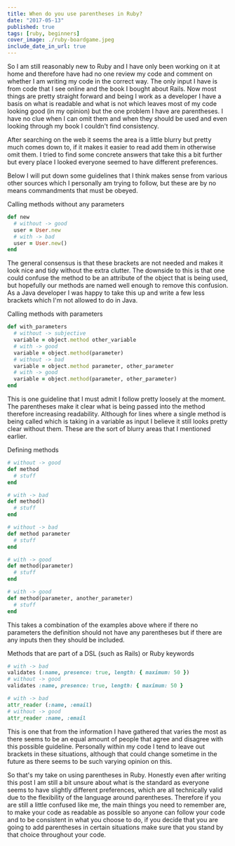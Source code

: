```yaml
---
title: When do you use parentheses in Ruby?
date: "2017-05-13"
published: true
tags: [ruby, beginners]
cover_image: ./ruby-boardgame.jpeg
include_date_in_url: true
---
```


So I am still reasonably new to Ruby and I have only been working on it at home and therefore have had no one review my code and comment on whether I am writing my code in the correct way. The only input I have is from code that I see online and the book I bought about Rails. Now most things are pretty straight forward and being I work as a developer I have a basis on what is readable and what is not which leaves most of my code looking good (in my opinion) but the one problem I have are parentheses. I have no clue when I can omit them and when they should be used and even looking through my book I couldn't find consistency.

After searching on the web it seems the area is a little blurry but pretty much comes down to, if it makes it easier to read add them in otherwise omit them. I tried to find some concrete answers that take this a bit further but every place I looked everyone seemed to have different preferences.

Below I will put down some guidelines that I think makes sense from various other sources which I personally am trying to follow, but these are by no means commandments that must be obeyed.

Calling methods without any parameters

```ruby
def new
  # without -> good
  user = User.new
  # with -> bad
  user = User.new()
end
```

The general consensus is that these brackets are not needed and makes it look nice and tidy without the extra clutter. The downside to this is that one could confuse the method to be an attribute of the object that is being used, but hopefully our methods are named well enough to remove this confusion. As a Java developer I was happy to take this up and write a few less brackets which I'm not allowed to do in Java.

Calling methods with parameters

```ruby
def with_parameters
  # without -> subjective
  variable = object.method other_variable
  # with -> good
  variable = object.method(parameter)
  # without -> bad
  variable = object.method parameter, other_parameter
  # with -> good
  variable = object.method(parameter, other_parameter)
end
```

This is one guideline that I must admit I follow pretty loosely at the moment. The parentheses make it clear what is being passed into the method therefore increasing readability. Although for lines where a single method is being called which is taking in a variable as input I believe it still looks pretty clear without them. These are the sort of blurry areas that I mentioned earlier.

Defining methods

```ruby
# without -> good
def method
  # stuff
end

# with -> bad
def method()
  # stuff
end

# without -> bad
def method parameter
  # stuff
end

# with -> good
def method(parameter)
  # stuff
end

# with -> good
def method(parameter, another_parameter)
  # stuff
end
```

This takes a combination of the examples above where if there no parameters the definition should not have any parentheses but if there are any inputs then they should be included.

Methods that are part of a DSL (such as Rails) or Ruby keywords

```ruby
# with -> bad
validates (:name, presence: true, length: { maximum: 50 })
# without -> good
validates :name, presence: true, length: { maximum: 50 }

# with -> bad
attr_reader (:name, :email)
# without -> good
attr_reader :name, :email
```

This is one that from the information I have gathered that varies the most as there seems to be an equal amount of people that agree and disagree with this possible guideline. Personally within my code I tend to leave out brackets in these situations, although that could change sometime in the future as there seems to be such varying opinion on this.

So that's my take on using parentheses in Ruby. Honestly even after writing this post I am still a bit unsure about what is the standard as everyone seems to have slightly different preferences, which are all technically valid due to the flexibility of the language around parentheses. Therefore if you are still a little confused like me, the main things you need to remember are, to make your code as readable as possible so anyone can follow your code and to be consistent in what you choose to do, if you decide that you are going to add parentheses in certain situations make sure that you stand by that choice throughout your code.

 
